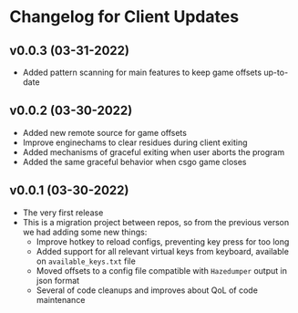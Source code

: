 # Changelog for Client Updates

## v0.0.3 (03-31-2022)

- Added pattern scanning for main features to keep game offsets up-to-date

## v0.0.2 (03-30-2022)

- Added new remote source for game offsets
- Improve enginechams to clear residues during client exiting
- Added mechanisms of graceful exiting when user aborts the program
- Added the same graceful behavior when csgo game closes

## v0.0.1 (03-30-2022)

- The very first release
- This is a migration project between repos, so from the previous verson we had adding some new things:
  - Improve hotkey to reload configs, preventing key press for too long
  - Added support for all relevant virtual keys from keyboard, available on `available_keys.txt` file
  - Moved offsets to a config file compatible with `Hazedumper` output in json format
  - Several of code cleanups and improves about QoL of code maintenance
